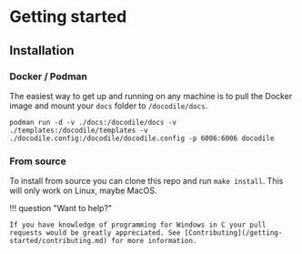 # Getting started

## Installation

### Docker / Podman

The easiest way to get up and running on any machine is to pull the Docker image and mount your `docs` folder to `/docodile/docs`.

```shell
podman run -d -v ./docs:/docodile/docs -v ./templates:/docodile/templates -v ./docodile.config:/docodile/docodile.config -p 6006:6006 docodile
```

### From source

To install from source you can clone this repo and run `make install`. This will only work on Linux, maybe MacOS.

!!! question "Want to help?"

    If you have knowledge of programming for Windows in C your pull requests would be greatly appreciated. See [Contributing](/getting-started/contributing.md) for more information.
